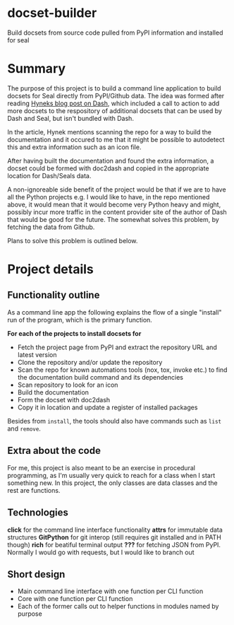 # docset-builder
Build docsets from source code pulled from PyPI information and installed for seal

# Summary

The purpose of this project is to build a command line application to build docsets for Seal
directly from PyPI/Github data. The idea was formed after reading
[Hyneks blog post on Dash](https://hynek.me/articles/productive-fruit-fly-programmer/), which
included a call to action to add more docsets to the respository of additional docsets that can be
used by Dash and Seal, but isn't bundled with Dash.

In the article, Hynek mentions scanning the repo for a way to build the documentation and it occured
to me that it might be possible to autodetect this and extra information such as an icon file.

After having built the documentation and found the extra information, a docset could be formed with
doc2dash and copied in the appropriate location for Dash/Seals data.

A non-ignoreable side benefit of the project would be that if we are to have all the Python projects
e.g. I would like to have, in the repo mentioned above, it would mean that it would become very
Python heavy and might, possibly incur more traffic in the content provider site of the author of
Dash that would be good for the future. The somewhat solves this problem, by fetching the data from
Github.

Plans to solve this problem is outlined below.

# Project details

## Functionality outline

As a command line app the following explains the flow of a single "install" run of the program,
which is the primary function.

**For each of the projects to install docsets for**

* Fetch the project page from PyPI and extract the repository URL and latest version
* Clone the repository and/or update the repository
* Scan the repo for known automations tools (nox, tox, invoke etc.) to find the documentation build
  command and its dependencies
* Scan repository to look for an icon
* Build the documentation
* Form the docset with doc2dash
* Copy it in location and update a register of installed packages

Besides from `install`, the tools should also have commands such as `list` and `remove`.

## Extra about the code

For me, this project is also meant to be an exercise in procedural programming, as I'm usually 
very quick to reach for a class when I start something new. In this project, the only classes 
are data classes and the rest are functions. 

## Technologies

**click** for the command line interface functionality
**attrs** for immutable data structures
**GitPython** for git interop (still requires git installed and in PATH though)
**rich** for beatiful terminal output
**???** for fetching JSON from PyPI. Normally I would go with requests, but I would like to branch out

## Short design

* Main command line interface with one function per CLI function
* Core with one function per CLI function
* Each of the former calls out to helper functions in modules named by purpose

